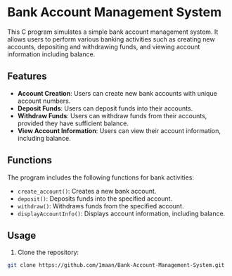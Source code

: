 # Bank Account Management System

This C program simulates a simple bank account management system. It allows users to perform various banking activities such as creating new accounts, depositing and withdrawing funds, and viewing account information including balance.

## Features

- **Account Creation**: Users can create new bank accounts with unique account numbers.
- **Deposit Funds**: Users can deposit funds into their accounts.
- **Withdraw Funds**: Users can withdraw funds from their accounts, provided they have sufficient balance.
- **View Account Information**: Users can view their account information, including balance.

## Functions

The program includes the following functions for bank activities:

- `create_account()`: Creates a new bank account.
- `deposit()`: Deposits funds into the specified account.
- `withdraw()`: Withdraws funds from the specified account.
- `displayAccountInfo()`: Displays account information, including balance.

## Usage

1. Clone the repository:

```bash
git clone https://github.com/1maan/Bank-Account-Management-System.git
